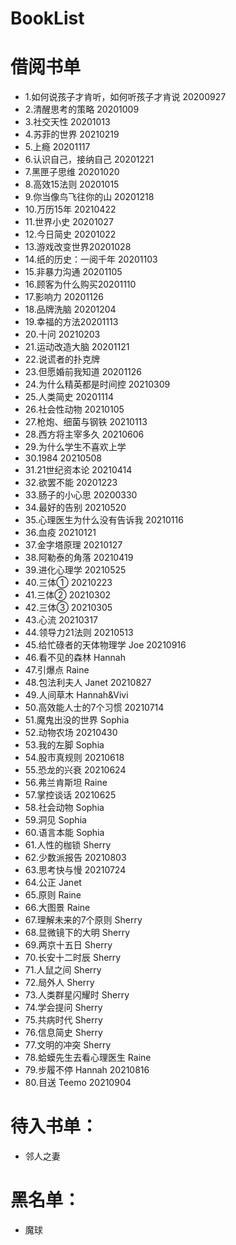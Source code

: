 # BookList
# 借阅书单

- 1.如何说孩子才肯听，如何听孩子才肯说 20200927
- 2.清醒思考的策略 20201009
- 3.社交天性 20201013
- 4.苏菲的世界 20210219
- 5.上瘾 20201117
- 6.认识自己，接纳自己 20201221
- 7.黑匣子思维 20201020
- 8.高效15法则 20201015
- 9.你当像鸟飞往你的山 20201218
- 10.万历15年 20210422
- 11.世界小史 20201027
- 12.今日简史 20201022
- 13.游戏改变世界20201028
- 14.纸的历史：一阅千年 20201103
- 15.非暴力沟通 20201105
- 16.顾客为什么购买20201110
- 17.影响力 20201126
- 18.品牌洗脑 20201204
- 19.幸福的方法20201113
- 20.十问 20210203
- 21.运动改造大脑 20201121
- 22.说谎者的扑克牌
- 23.但愿婚前我知道 20201126
- 24.为什么精英都是时间控 20210309
- 25.人类简史 20201114
- 26.社会性动物 20210105
- 27.枪炮、细菌与钢铁 20210113
- 28.西方将主宰多久 20210606
- 29.为什么学生不喜欢上学
- 30.1984 20210508
- 31.21世纪资本论 20210414
- 32.欲罢不能 20201223
- 33.肠子的小心思 20200330
- 34.最好的告别 20210520
- 35.心理医生为什么没有告诉我 20210116
- 36.血疫 20210121
- 37.金字塔原理 20210127
- 38.阿勒泰的角落 20210419
- 39.进化心理学 20210525
- 40.三体① 20210223
- 41.三体② 20210302
- 42.三体③ 20210305
- 43.心流 20210317
- 44.领导力21法则 20210513
- 45.给忙碌者的天体物理学 Joe 20210916
- 46.看不见的森林 Hannah
- 47.引爆点 Raine
- 48.包法利夫人 Janet 20210827
- 49.人间草木 Hannah&Vivi
- 50.高效能人士的7个习惯 20210714
- 51.魔鬼出没的世界 Sophia
- 52.动物农场 20210430
- 53.我的左脚 Sophia
- 54.股市真规则 20210618
- 55.恐龙的兴衰 20210624
- 56.弗兰肯斯坦 Raine
- 57.掌控谈话 20210625
- 58.社会动物 Sophia
- 59.洞见 Sophia
- 60.语言本能 Sophia
- 61.人性的枷锁 Sherry
- 62.少数派报告 20210803
- 63.思考快与慢 20210724
- 64.公正 Janet
- 65.原则 Raine
- 66.大图景 Raine
- 67.理解未来的7个原则 Sherry
- 68.显微镜下的大明 Sherry
- 69.两京十五日 Sherry
- 70.长安十二时辰 Sherry
- 71.人鼠之间 Sherry
- 72.局外人 Sherry
- 73.人类群星闪耀时 Sherry
- 74.学会提问 Sherry
- 75.共病时代 Sherry
- 76.信息简史 Sherry
- 77.文明的冲突 Sherry
- 78.蛤蟆先生去看心理医生 Raine
- 79.步履不停 Hannah  20210816
- 80.目送 Teemo 20210904


# 待入书单：
- 邻人之妻


# 黑名单：
- 魔球
